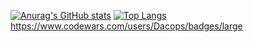 [![Anurag's GitHub stats](https://github-readme-stats.vercel.app/api?username=Dacops&theme=onedark)](https://github.com/anuraghazra/github-readme-stats)
[![Top Langs](https://github-readme-stats.vercel.app/api/top-langs/?username=Dacops&&theme=onedark)](https://github.com/anuraghazra/github-readme-stats)
https://www.codewars.com/users/Dacops/badges/large


